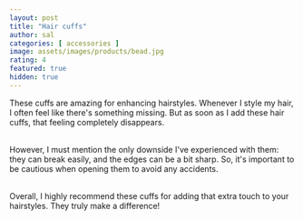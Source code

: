 ```yaml
---
layout: post
title: "Hair cuffs"
author: sal
categories: [ accessories ]
image: assets/images/products/bead.jpg
rating: 4
featured: true
hidden: true
---
```


These cuffs are amazing for enhancing hairstyles. Whenever I style my hair, I often feel like there's something missing. But as soon as I add these hair cuffs, that feeling completely disappears.<br><br>

However, I must mention the only downside I've experienced with them: they can break easily, and the edges can be a bit sharp. 
So, it's important to be cautious when opening them to avoid any accidents.<br><br>

Overall, I highly recommend these cuffs for adding that extra touch to your hairstyles. They truly make a difference!
